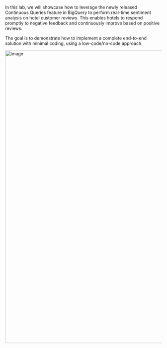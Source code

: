 In this lab, we will showcase how to leverage the newly released Continuous Queries feature in BigQuery to perform real-time sentiment analysis on hotel customer reviews. 
This enables hotels to respond promptly to negative feedback and continuously improve based on positive reviews.

The goal is to demonstrate how to implement a complete end-to-end solution with minimal coding, using a low-code/no-code approach.


<img width="938" alt="image" src="https://github.com/user-attachments/assets/8891a9fa-a46c-4146-8045-738e751a0c81">
